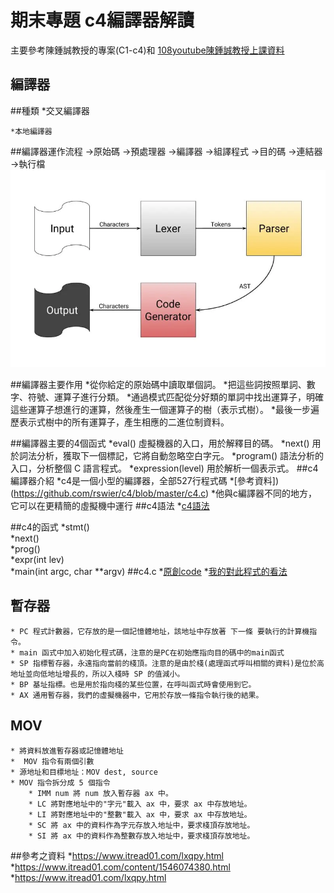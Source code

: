 # 期末專題 c4編譯器解讀
主要參考陳鍾誠教授的專案(C1-c4)和 [108youtube陳鍾誠教授上課資料](https://www.youtube.com/watch?v=ukAIa_brcOc)
## 編譯器
##種類
    *交叉編譯器
    
    *本地編譯器

##編譯器運作流程
    →原始碼
    →預處理器
    →編譯器
    →組譯程式
    →目的碼
    →連結器
    →執行檔
    ![picture](https://github.com/JANZC2020/sp109b/blob/main/%E6%9C%9F%E6%9C%AB/image/%E7%B7%A8%E8%AD%AF%E5%99%A8.png)

##編譯器主要作用
    *從你給定的原始碼中讀取單個詞。
    *把這些詞按照單詞、數字、符號、運算子進行分類。
    *通過模式匹配從分好類的單詞中找出運算子，明確這些運算子想進行的運算，然後產生一個運算子的樹（表示式樹）。
    *最後一步遍歷表示式樹中的所有運算子，產生相應的二進位制資料。

##編譯器主要的4個函式
    *eval() 虛擬機器的入口，用於解釋目的碼。
    *next() 用於詞法分析，獲取下一個標記，它將自動忽略空白字元。
    *program() 語法分析的入口，分析整個 C 語言程式。
    *expression(level) 用於解析一個表示式。
##c4編譯器介紹
    *c4是一個小型的編譯器，全部527行程式碼
    *[參考資料])(https://github.com/rswier/c4/blob/master/c4.c)
    *他與c編譯器不同的地方，它可以在更精簡的虛擬機中運行
##c4語法
*[c4語法](https://gitlab.com/ccc109/sp/-/blob/master/C1-c4/C4%E7%B7%A8%E8%AD%AF%E5%99%A8%E7%9A%84%E8%AA%9E%E6%B3%95.md)

##c4的函式
    *stmt()                         
    *next()                         
    *prog()                         
    *expr(int lev)                  
    *main(int argc, char **argv)
##c4.c
*[原創code](https://github.com/rswier/c4/blob/master/c4.c)
*[我的對此程式的看法]()

   

## 暫存器
    * PC 程式計數器，它存放的是一個記憶體地址，該地址中存放著 下一條 要執行的計算機指令。
    * main 函式中加入初始化程式碼，注意的是PC在初始應指向目的碼中的main函式
    * SP 指標暫存器，永遠指向當前的棧頂。注意的是由於棧(處理函式呼叫相關的資料)是位於高地址並向低地址增長的，所以入棧時 SP 的值減小。
    * BP 基址指標。也是用於指向棧的某些位置，在呼叫函式時會使用到它。
    * AX 通用暫存器，我們的虛擬機器中，它用於存放一條指令執行後的結果。
## MOV
    * 將資料放進暫存器或記憶體地址
    *  MOV 指令有兩個引數
    * 源地址和目標地址：MOV dest, source 
    * MOV 指令拆分成 5 個指令
        * IMM num 將 num 放入暫存器 ax 中。
        * LC 將對應地址中的"字元"載入 ax 中，要求 ax 中存放地址。
        * LI 將對應地址中的"整數"載入 ax 中，要求 ax 中存放地址。
        * SC 將 ax 中的資料作為字元存放入地址中，要求棧頂存放地址。
        * SI 將 ax 中的資料作為整數存放入地址中，要求棧頂存放地址。  

##參考之資料
*https://www.itread01.com/lxqpy.html
*https://www.itread01.com/content/1546074380.html
*https://www.itread01.com/lxqpy.html



